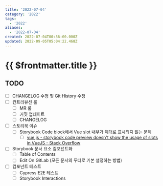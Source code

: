 ```yaml
---
title: '2022-07-04'
category: '2022'
tags:
  - '2022'
aliases:
  - '2022-07-04'
created: 2022-07-04T00:36:00.000Z
updated: 2022-09-05T05:04:22.468Z
---
```


# {{ $frontmatter.title }}

## TODO

- [ ] CHANGELOG 수정 및 Git History 수정
- [ ] 컨트리뷰션 룰
  - [ ] MR 룰
  - [ ] 커밋 업데이트
  - [ ] CHANGELOG
- [ ] 스토리북 이슈
  - [ ] Storybook Code block에서 Vue slot 내부가 제대로 표시되지 않는 문제
    - [ ] [vue.js - storybook code preview doesn't show the usage of slots in VueJS - Stack Overflow](https://stackoverflow.com/questions/66894477/storybook-code-preview-doesnt-show-the-usage-of-slots-in-vuejs)
- [ ] Storybook 문서 요소 컴포넌트화
  - [ ] Table of Contents
  - [ ] Edit On GitLab (모든 문서의 푸터로 기본 설정하는 방법)
- [ ] 컴포넌트 테스트
  - [ ] Cypress E2E 테스트
  - [ ] Storybook Interactions
